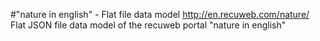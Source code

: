 #"nature in english" - Flat file data model
http://en.recuweb.com/nature/
Flat JSON file data model of the recuweb portal "nature in english"
